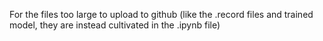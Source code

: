 For the files too large to upload to github (like the .record files and
trained model, they are instead cultivated in the .ipynb file)